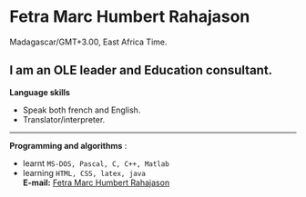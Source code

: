 # Fetra Marc Humbert Rahajason  

Madagascar/GMT+3.00, East Africa Time.  

I am an OLE leader and Education consultant.
---
**Language skills**
* Speak both french and English.
* Translator/interpreter.
---
**Programming and algorithms** : 
* learnt `MS-DOS, Pascal, C, C++, Matlab`  
* learning `HTML, CSS, latex, java`  
**E-mail:** [Fetra Marc Humbert Rahajason](humbert.fetra@outlook.com)
